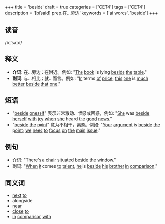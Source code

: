 +++
title = 'beside'
draft = true
categories = ['CET4']
tags = ['CET4']
description = '[biˈsaid] prep.在…旁边'
keywords = ['ai words', 'beside']
+++

## 读音
/bɪˈsaɪd/

## 释义
- **介词**: 在...旁边；在附近。例如: "[The](/post/the/) [book](/post/book/) is lying [beside](/post/beside/) [the](/post/the/) [table](/post/table/)." 
- **副词**: 与...相比；就...而言。例如: "[In](/post/in/) terms [of](/post/of/) [price](/post/price/), [this](/post/this/) [one](/post/one/) is [much](/post/much/) [better](/post/better/) [beside](/post/beside/) [that](/post/that/) [one](/post/one/)."

## 短语
- "[beside](/post/beside/) [oneself](/post/oneself/)" 表示非常激动、愤怒或困惑，例如: "[She](/post/she/) was [beside](/post/beside/) [herself](/post/herself/) [with](/post/with/) [joy](/post/joy/) [when](/post/when/) [she](/post/she/) heard [the](/post/the/) [good](/post/good/) [news](/post/news/)."
- "[beside](/post/beside/) [the](/post/the/) [point](/post/point/)" 意为不相干，离题。例如: "[Your](/post/your/) [argument](/post/argument/) is [beside](/post/beside/) [the](/post/the/) [point](/post/point/); [we](/post/we/) [need](/post/need/) [to](/post/to/) [focus](/post/focus/) [on](/post/on/) [the](/post/the/) [main](/post/main/) [issue](/post/issue/)."

## 例句
- 介词: "There's [a](/post/a/) [chair](/post/chair/) situated [beside](/post/beside/) [the](/post/the/) [window](/post/window/)."
- 副词: "[When](/post/when/) [it](/post/it/) comes [to](/post/to/) [talent](/post/talent/), [he](/post/he/) is [beside](/post/beside/) [his](/post/his/) [brother](/post/brother/) [in](/post/in/) [comparison](/post/comparison/)."

## 同义词
- [next](/post/next/) [to](/post/to/)
- alongside
- [near](/post/near/)
- [close](/post/close/) [to](/post/to/)
- [in](/post/in/) [comparison](/post/comparison/) [with](/post/with/)
